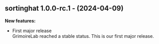## sortinghat 1.0.0-rc.1 - (2024-04-09)

**New features:**

 * First major release\
   GrimoireLab reached a stable status. This is our first major release.

